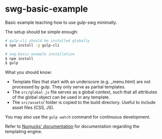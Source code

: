 # swg-basic-example
Basic example teaching how to use gulp-swg minimally.

The setup should be simple enough:

```bash
# gulp-cli should be installed globally
$ npm install -g gulp-cli

# swg-basic-example installation
$ npm install
$ gulp
```

What you should know:
  - Template files that start with an underscore (e.g. _menu.html) are not processed by gulp. They only serve as partial templates.
  - The `src/global.js` file serves as a global context, such that all attributes of the global object can be used in any template.
  - The `src/assets`/ folder is copied to the build directory. Useful to include asset files (CSS, JS).

You may also use the `gulp watch` command for continuous development.

Refer to [Nunjucks' documentation](https://mozilla.github.io/nunjucks/templating.html) for documentation regarding the templating engine.
